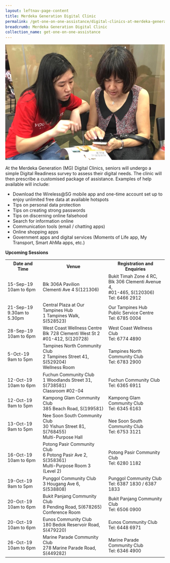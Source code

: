 ```yaml
---
layout: leftnav-page-content
title: Merdeka Generation Digital Clinic
permalink: /get-one-on-one-assistance/digital-clinics-at-merdeka-generation-roadshow/
breadcrumb: Merdeka Generation Digital Clinic
collection_name: get-one-on-one-assistance
---
```


![image](/images/get-one-on-one-assistance/merdeka-clinics1.jpeg)

At the Merdeka Generation (MG) Digital Clinics, seniors will undergo a simple Digital Readiness survey to assess their digital needs. The clinic will then prescribe a customised package of assistance. Examples of help available will include:<br>

* Download the Wireless@SG mobile app and one-time account set up to enjoy unlimited free data at available hotspots<br>
* Tips on personal data protection<br>
* Tips on creating strong passwords<br>
* Tips on discerning online falsehood<br>
* Search for information online<br>
* Communication tools (email / chatting apps)<br>
* Online shopping apps<br>
* Government apps and digital services (Moments of Life app, My Transport, Smart AhMa apps, etc.)<br>

**Upcoming Sessions**
<br>

<table>
  <th><b>Date and Time</th>
  <th><b>Venue</th>
  <th><b>Registration and Enquiries</th>
<tr>  
  <td>15-Sep-19<br>10am to 6pm</td>
  <td>Blk 306A Pavilion <br>Clementi Ave 4 S(121306)</td>
  <td>Bukit Timah Zone 4 RC, <br>Blk 306 Clementi Avenue 4, <br>#01-465, S(120306)<br>Tel: 6466 2912</td>
  </tr>
<tr>  
  <td>21-Sep-19<br>9.30am to 5.30pm</td>
  <td>Central Plaza at Our Tampines Hub <br>1 Tampines Walk, S(528523)</td>
  <td>Our Tampines Hub <br>Public Service Centre <br>Tel: 6785 0004</td>
  </tr>
<tr>  
  <td>28-Sep-19<br>10am to 6pm</td>
  <td>West Coast Wellness Centre <br>Blk 728 Clementi West St 2 <br>#01-412, S(120728)</td>
  <td>West Coast Wellness Club<br>Tel: 6774 4890</td>
  </tr>
<tr>  
  <td>5-Oct-19<br>9am to 5pm</td>
  <td>Tampines North Community Club <br>2 Tampines Street 41, S(529204) <br>Wellness Room</td>
  <td>Tampines North Community Club<br>Tel: 6783 2900</td>
  </tr>
<tr>  
  <td>12-Oct-19<br>10am to 6pm</td>
  <td>Fuchun Community Club <br>1 Woodlands Street 31, S(738581) <br>Classroom #02-04</td>
  <td>Fuchun Community Club<br>Tel: 6365 6911</td>
  </tr>
<tr>  
  <td>12-Oct-19<br>9am to 5pm</td>
  <td>Kampong Glam Community Club <br>385 Beach Road, S(199581)</td>
  <td>Kampong Glam Community Club<br>Tel: 6345 6163</td>
  </tr> 
<tr>  
  <td>13-Oct-19<br>9am to 5pm</td>
  <td>Nee Soon South Community Club <br>30 Yishun Street 81, S(768455) <br>Multi-Purpose Hall</td>
  <td>Nee Soon South Community Club<br>Tel: 6753 3121</td>
  </tr>   
<tr>  
  <td>16-Oct-19<br>10am to 6pm</td>
  <td>Potong Pasir Community Club <br>6 Potong Pasir Ave 2, S(358361) <br>Multi-Purpose Room 3 (Level 2)</td>
  <td>Potong Pasir Community Club<br>Tel: 6280 1182</td>
  </tr>  
<tr>  
  <td>19-Oct-19<br>9am to 5pm</td>
  <td>Punggol Community Club <br>3 Hougang Ave 6, S(538808)</td>
  <td>Punggol Community Club<br>Tel: 6387 1830 / 6387 1833</td>
  </tr>
<tr>  
  <td>20-Oct-19<br>10am to 6pm</td>
  <td>Bukit Panjang Community Club <br>8 Pending Road, S(678265) <br>Conference Room</td>
  <td>Bukit Panjang Community Club<br>Tel: 6506 0900</td>
  </tr>
<tr>  
  <td>20-Oct-19<br>10am to 6pm</td>
  <td>Eunos Community Club <br>180 Bedok Reservoir Road, S(479220)</td>
  <td>Eunos Community Club<br>Tel: 6448 6971</td>
  </tr>
<tr>  
  <td>26-Oct-19<br>10am to 6pm</td>
  <td>Marine Parade Community Club <br>278 Marine Parade Road, S(449282)</td>
  <td>Marine Parade Community Club<br>Tel: 6346 4900</td>
  </tr>
  
</table>
